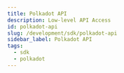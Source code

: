 ```yaml
---
title: Polkadot API
description: Low-level API Access
id: polkadot-api
slug: /development/sdk/polkadot-api
sidebar_label: Polkadot API
tags:
  - sdk
  - polkadot
---
```

